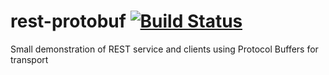 # rest-protobuf [![Build Status](https://travis-ci.org/osframework/rest-protobuf.svg?branch=master)](https://travis-ci.org/osframework/rest-protobuf)
Small demonstration of REST service and clients using Protocol Buffers for transport
